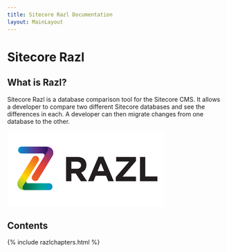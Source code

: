 ```yaml
---
title: Sitecore Razl Documentation
layout: MainLayout
---
```

 
# Sitecore Razl

## What is Razl?

Sitecore Razl is a database comparison tool for the Sitecore CMS. It allows a developer to compare two different Sitecore databases and see the differences in each. A developer can then migrate changes from one database to the other.

![](/Images/Razl/RazlLogo.PNG)

## Contents

{% include razlchapters.html %}